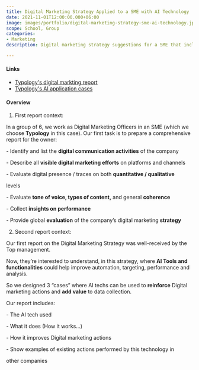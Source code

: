 ```yaml
---
title: Digital Marketing Strategy Applied to a SME with AI Technology
date: 2021-11-01T12:00:00.000+06:00
image: images/portfolio/digital-marketing-strategy-sme-ai-technology.jpg
scope: School, Group
categories:
- Marketing
description: Digital marketing strategy suggestions for a SME that includes AI Technology.

---
```

#### Links

* [Typology's digital markting report](/pdfs/digital-marketing-strategy-sme-ai-technology/typology-digital-marketing-report.pdf)
* [Typology's AI application cases](/pdfs/digital-marketing-strategy-sme-ai-technology/typology-ai-application-cases.pdf)

#### Overview

1. First report context:

In a group of 6, we work as Digital Marketing Officers in an SME (which we choose **Typology** in this case). Our first task is to prepare a comprehensive report for the owner:

\- Identify and list the **digital communication activities** of the company

\- Describe all **visible digital marketing efforts** on platforms and channels

\- Evaluate digital presence / traces on both **quantitative / qualitative**

levels

\- Evaluate **tone of voice, types of content,** and general **coherence**

\- Collect **insights on performance**

\- Provide global **evaluation** of the company’s digital marketing **strategy**

2. Second report context:

Our first report on the Digital Marketing Strategy was well-received by the Top management.

Now, they’re interested to understand, in this strategy, where **AI Tools and functionalities** could help improve automation, targeting, performance and analysis.

So we designed 3 “cases” where AI techs can be used to **reinforce** Digital marketing actions and **add value** to data collection.

Our report includes:

\- The AI tech used

\- What it does (How it works...)

\- How it improves Digital marketing actions

\- Show examples of existing actions performed by this technology in

other companies
